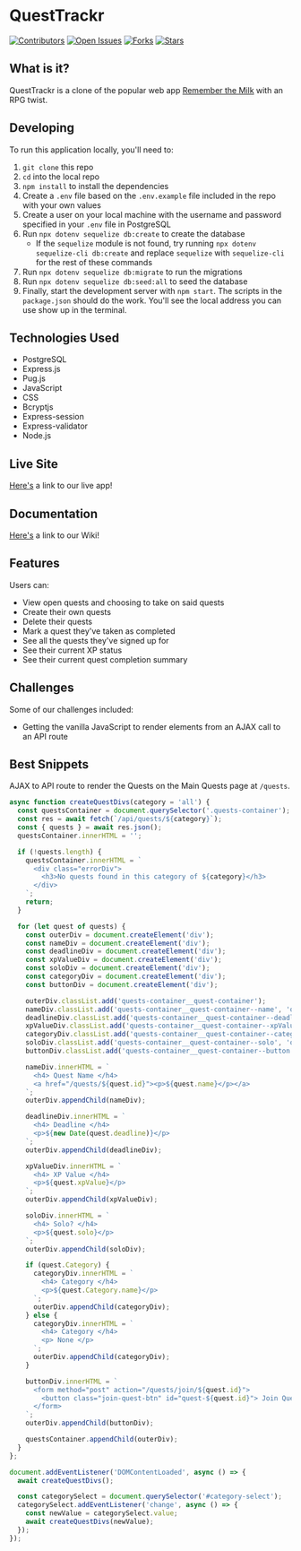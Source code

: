 # QuestTrackr

[![Contributors](https://img.shields.io/github/contributors/Lazytangent/QuestTrackr)](https://www.github.com/Lazytangent/QuestTrackr/contributors)
[![Open Issues](https://img.shields.io/github/issues/Lazytangent/QuestTrackr)](https://www.github.com/Lazytangent/QuestTrackr/issues)
[![Forks](https://img.shields.io/github/forks/Lazytangent/QuestTrackr)](https://www.github.com/Lazytangent/QuestTrackr/forks)
[![Stars](https://img.shields.io/github/stars/Lazytangent/QuestTrackr)](https://www.github.com/Lazytangent/QuestTrackr/stars)

## What is it?

QuestTrackr is a clone of the popular web app [Remember the Milk](https://www.rememberthemilk.com/) with an RPG twist. 

## Developing

To run this application locally, you'll need to:

1. `git clone` this repo
2. `cd` into the local repo
3. `npm install` to install the dependencies
4. Create a `.env` file based on the `.env.example` file included in the repo with your own values
5. Create a user on your local machine with the username and password specified in your `.env` file in PostgreSQL
6. Run `npx dotenv sequelize db:create` to create the database
    * If the `sequelize` module is not found, try running `npx dotenv sequelize-cli db:create` and replace `sequelize` with `sequelize-cli` for the rest of these commands
7. Run `npx dotenv sequelize db:migrate` to run the migrations
8. Run `npx dotenv sequelize db:seed:all` to seed the database
9. Finally, start the development server with `npm start`. The scripts in the `package.json` should do the work. You'll see the local address you can use show up in the terminal.

## Technologies Used

* PostgreSQL
* Express.js
* Pug.js
* JavaScript
* CSS
* Bcryptjs
* Express-session
* Express-validator
* Node.js

## Live Site

[Here's](https://quest-trackr.herokuapp.com/) a link to our live app!

## Documentation

[Here's](https://github.com/Lazytangent/QuestTrackr/wiki/) a link to our Wiki!

## Features

Users can:
- View open quests and choosing to take on said quests
- Create their own quests
- Delete their quests
- Mark a quest they've taken as completed
- See all the quests they've signed up for
- See their current XP status
- See their current quest completion summary

## Challenges

Some of our challenges included:
- Getting the vanilla JavaScript to render elements from an AJAX call to an API route

## Best Snippets

AJAX to API route to render the Quests on the Main Quests page at `/quests`.
```js
async function createQuestDivs(category = 'all') {
  const questsContainer = document.querySelector('.quests-container');
  const res = await fetch(`/api/quests/${category}`);
  const { quests } = await res.json();
  questsContainer.innerHTML = '';

  if (!quests.length) {
    questsContainer.innerHTML = `
      <div class="errorDiv">
        <h3>No quests found in this category of ${category}</h3>
      </div>
    `;
    return;
  }

  for (let quest of quests) {
    const outerDiv = document.createElement('div');
    const nameDiv = document.createElement('div');
    const deadlineDiv = document.createElement('div');
    const xpValueDiv = document.createElement('div');
    const soloDiv = document.createElement('div');
    const categoryDiv = document.createElement('div');
    const buttonDiv = document.createElement('div');

    outerDiv.classList.add('quests-container__quest-container');
    nameDiv.classList.add('quests-container__quest-container--name', 'quest-container');
    deadlineDiv.classList.add('quests-container__quest-container--deadline', 'quest-container');
    xpValueDiv.classList.add('quests-container__quest-container--xpValue', 'quest-container');
    categoryDiv.classList.add('quests-container__quest-container--category', 'quest-container');
    soloDiv.classList.add('quests-container__quest-container--solo', 'quest-container');
    buttonDiv.classList.add('quests-container__quest-container--button', 'quest-container');

    nameDiv.innerHTML = `
      <h4> Quest Name </h4>
      <a href="/quests/${quest.id}"><p>${quest.name}</p></a>
    `;
    outerDiv.appendChild(nameDiv);

    deadlineDiv.innerHTML = `
      <h4> Deadline </h4>
      <p>${new Date(quest.deadline)}</p>
    `;
    outerDiv.appendChild(deadlineDiv);

    xpValueDiv.innerHTML = `
      <h4> XP Value </h4>
      <p>${quest.xpValue}</p>
    `;
    outerDiv.appendChild(xpValueDiv);

    soloDiv.innerHTML = `
      <h4> Solo? </h4>
      <p>${quest.solo}</p>
    `;
    outerDiv.appendChild(soloDiv);

    if (quest.Category) {
      categoryDiv.innerHTML = `
        <h4> Category </h4>
        <p>${quest.Category.name}</p>
      `;
      outerDiv.appendChild(categoryDiv);
    } else {
      categoryDiv.innerHTML = `
        <h4> Category </h4>
        <p> None </p>
      `;
      outerDiv.appendChild(categoryDiv);
    }

    buttonDiv.innerHTML = `
      <form method="post" action="/quests/join/${quest.id}">
        <button class="join-quest-btn" id="quest-${quest.id}"> Join Quest </button>
      </form>
    `;
    outerDiv.appendChild(buttonDiv);

    questsContainer.appendChild(outerDiv);
  }
};

document.addEventListener('DOMContentLoaded', async () => {
  await createQuestDivs();

  const categorySelect = document.querySelector('#category-select');
  categorySelect.addEventListener('change', async () => {
    const newValue = categorySelect.value;
    await createQuestDivs(newValue);
  });
});
```
